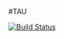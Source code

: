 #TAU

[![Build Status](https://travis-ci.org/t0shifollow/TAU.svg?branch=master)](https://travis-ci.org/t0shifollow/TAU)

